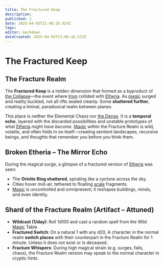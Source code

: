 ```yaml
---
title: The Fractured Keep
description: 
published: 1
date: 2025-04-03T21:48:28.924Z
tags: 
editor: markdown
dateCreated: 2025-04-03T21:06:16.513Z
---
```


# The Fractured Keep

## The Fracture Realm
The **Fractured Keep** is a hidden dimension that formed as a byproduct of [the Collapse](/structure/chronological/event/the-collapse.md)—the event where [Irion](/being/deity/irion.md) collided with [Etheria](/etheria.md). As [magic](/structure/mechanic/magic.md) surged and reality buckled, not all rifts sealed cleanly. Some **shattered further**, creating a liminal, paradoxical realm between planes. 

This place is neither the Elemental Chaos nor [the Dense](/location/plane/the-dense.md). It is a **temporal echo**, layered with the discarded possibilities and unstable prototypes of what [Etheria](/etheria.md) *might have become*. [Magic](/structure/mechanic/magic.md) within the Fracture Realm is wild, volatile, and often folds in on itself—creating sentient landscapes, recursive beings, and thoughts that remember *you* before you think them.

## Broken Etheria – The Mirror Echo
During the magical surge, a glimpse of a fractured version of [Etheria](/etheria.md) was seen:
- The **Orinite Ring shattered**, spiraling like a cyclone across the sky.
- Cities hover mid-air, tethered to floating [scale](/location/scale.md) fragments.
- [Magic](/structure/mechanic/magic.md) is uncontrolled and omnipresent; it reshapes buildings, minds, and even identity.

## Shard of the Fracture Realm (Artifact – Attuned)
- **Wildcast (1/day)**: Roll 1d100 and cast a random spell from the Wild [Magic](/structure/mechanic/magic.md) Table.
- **Fractured Switch**: On a natural 1 with any d20, A character in the normal realm **switch places** with their counterpart in the Fracture Realm for 1 minute. Unless it does not exist or is deceased.
- **Fracture Whispers**: During high magical strain (e.g. surges, fails, chaos), the Fracture Realm version may speak to the normal character in cryptic hints.
